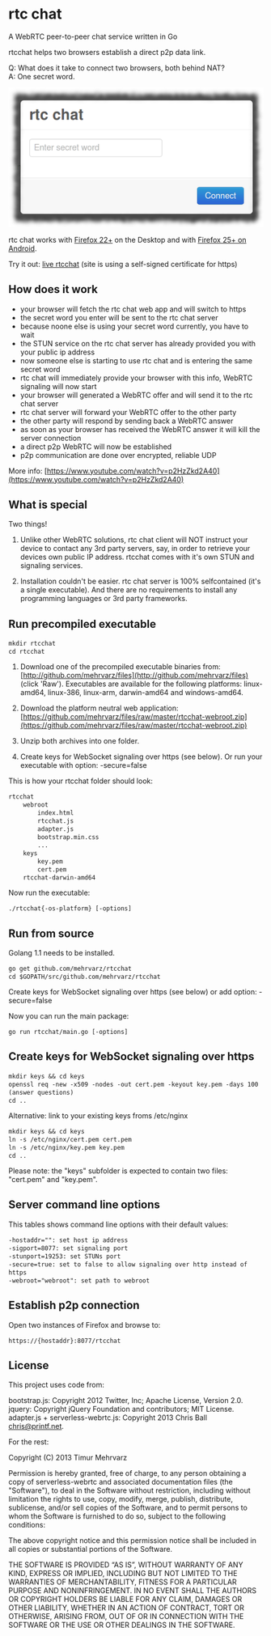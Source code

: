 rtc chat
========

A WebRTC peer-to-peer chat service written in Go

rtcchat helps two browsers establish a direct p2p data link.

Q: What does it take to connect two browsers, both behind NAT?<br/> 
A: One secret word.

<img style="margin-left:0px" src="rtcchat.png" /><br/>

rtc chat works with [Firefox 22+](http://getfirefox.com/) on the Desktop and with [Firefox 25+ on Android](http://ftp.mozilla.org/pub/mozilla.org/mobile/nightly/latest-mozilla-central-android/).

Try it out: [live rtcchat](http://timur.mobi/rtcchat/) (site is using a self-signed certificate for https)

How does it work
----------------

- your browser will fetch the rtc chat web app and will switch to https
- the secret word you enter will be sent to the rtc chat server 
- because noone else is using your secret word currently, you have to wait
- the STUN service on the rtc chat server has already provided you with your public ip address
- now someone else is starting to use rtc chat and is entering the same secret word
- rtc chat will immediately provide your browser with this info, WebRTC signaling will now start
- your browser will generated a WebRTC offer and will send it to the rtc chat server
- rtc chat server will forward your WebRTC offer to the other party
- the other party will respond by sending back a WebRTC answer 
- as soon as your browser has received the WebRTC answer it will kill the server connection
- a direct p2p WebRTC will now be established
- p2p communication are done over encrypted, reliable UDP

More info: [https://www.youtube.com/watch?v=p2HzZkd2A40](https://www.youtube.com/watch?v=p2HzZkd2A40)

What is special
---------------

Two things!

1. Unlike other WebRTC solutions, rtc chat client will NOT instruct your device 
to contact any 3rd party servers, say, in order to retrieve your devices own public IP address.
rtcchat comes with it's own STUN and signaling services.

2. Installation couldn't be easier. rtc chat server is 100% selfcontained (it's a single 
executable). And there are no requirements to install any programming languages or 3rd party frameworks. 

Run precompiled executable
--------------------------

	mkdir rtcchat
	cd rtcchat

1. Download one of the precompiled executable binaries from: 
[http://github.com/mehrvarz/files](http://github.com/mehrvarz/files)
(click 'Raw'). Executables are available for the following platforms: 
linux-amd64, linux-386, linux-arm, darwin-amd64 and windows-amd64.

2. Download the platform neutral web application:
[https://github.com/mehrvarz/files/raw/master/rtcchat-webroot.zip](https://github.com/mehrvarz/files/raw/master/rtcchat-webroot.zip)

3. Unzip both archives into one folder.

4. Create keys for WebSocket signaling over https (see below).
Or run your executable with option: -secure=false

This is how your rtcchat folder should look:

	rtcchat
		webroot
			index.html
			rtcchat.js
			adapter.js
			bootstrap.min.css
			...
		keys
			key.pem
			cert.pem
		rtcchat-darwin-amd64

Now run the executable:

	./rtcchat{-os-platform} [-options]

Run from source
---------------

Golang 1.1 needs to be installed.

	go get github.com/mehrvarz/rtcchat
	cd $GOPATH/src/github.com/mehrvarz/rtcchat

Create keys for WebSocket signaling over https (see below) or add option: -secure=false

Now you can run the main package:

	go run rtcchat/main.go [-options]

Create keys for WebSocket signaling over https
----------------------------------------------

	mkdir keys && cd keys
	openssl req -new -x509 -nodes -out cert.pem -keyout key.pem -days 100
	(answer questions)
	cd ..

Alternative: link to your existing keys froms /etc/nginx

	mkdir keys && cd keys
	ln -s /etc/nginx/cert.pem cert.pem
	ln -s /etc/nginx/key.pem key.pem
	cd ..

Please note: the "keys" subfolder is expected to contain two files: "cert.pem" and "key.pem".

Server command line options
---------------------------

This tables shows command line options with their default values:

	-hostaddr="": set host ip address
	-sigport=8077: set signaling port
	-stunport=19253: set STUNs port
	-secure=true: set to false to allow signaling over http instead of https
	-webroot="webroot": set path to webroot

Establish p2p connection
------------------------

Open two instances of Firefox and browse to: 

	https://{hostaddr}:8077/rtcchat

License
-------

This project uses code from:

bootstrap.js: Copyright 2012 Twitter, Inc; Apache License, Version 2.0.<br/>
jquery: Copyright jQuery Foundation and contributors; MIT License.<br/>
adapter.js + serverless-webrtc.js: Copyright 2013 Chris Ball <chris@printf.net>.<br/>

For the rest:

Copyright (C) 2013 Timur Mehrvarz

Permission is hereby granted, free of charge, to any person obtaining a
copy of serverless-webrtc and associated documentation files (the "Software"),
to deal in the Software without restriction, including without limitation the
rights to use, copy, modify, merge, publish, distribute, sublicense, and/or
sell copies of the Software, and to permit persons to whom the Software is
furnished to do so, subject to the following conditions:

The above copyright notice and this permission notice shall be included in
all copies or substantial portions of the Software.

THE SOFTWARE IS PROVIDED “AS IS”, WITHOUT WARRANTY OF ANY KIND, EXPRESS OR
IMPLIED, INCLUDING BUT NOT LIMITED TO THE WARRANTIES OF MERCHANTABILITY,
FITNESS FOR A PARTICULAR PURPOSE AND NONINFRINGEMENT. IN NO EVENT SHALL THE
AUTHORS OR COPYRIGHT HOLDERS BE LIABLE FOR ANY CLAIM, DAMAGES OR OTHER
LIABILITY, WHETHER IN AN ACTION OF CONTRACT, TORT OR OTHERWISE, ARISING FROM,
OUT OF OR IN CONNECTION WITH THE SOFTWARE OR THE USE OR OTHER DEALINGS IN
THE SOFTWARE.

